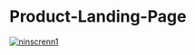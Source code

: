 # Product-Landing-Page
 <a href="https://geffersonst.github.io/Product-Landing-Page/"><img src="https://i.ibb.co/hBmgWnY/ninscrenn1.png" alt="ninscrenn1" border="0"></a></a>

